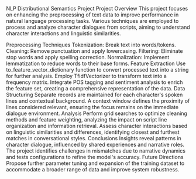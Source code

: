NLP Distributional Semantics Project
Project Overview
This project focuses on enhancing the preprocessing of text data to improve performance in natural language processing tasks. Various techniques are employed to process and analyze character dialogues from scripts, aiming to understand character interactions and linguistic similarities.

Preprocessing Techniques
Tokenization: Break text into words/tokens.
Cleaning: Remove punctuation and apply lowercasing.
Filtering: Eliminate stop words and apply spelling correction.
Normalization: Implement lemmatization to reduce words to their base forms.
Feature Extraction
Use to_feature_vector_dictionary function to convert processed text into a string for further analysis.
Employ TfidfVectorizer to transform text into a frequency matrix.
Integrate POS tagging and sentiment analysis to enrich the feature set, creating a comprehensive representation of the data.
Data Structuring
Separate records are maintained for each character's spoken lines and contextual background.
A context window defines the proximity of lines considered relevant, ensuring the focus remains on the immediate dialogue environment.
Analysis
Perform grid searches to optimize cleaning methods and feature weighting, analyzing the impact on script line organization and information retrieval.
Assess character interactions based on linguistic similarities and differences, identifying closest and furthest matches in conversational styles.
Conclusions
Insights reveal patterns in character dialogue, influenced by shared experiences and narrative roles.
The project identifies challenges in mismatches due to narrative dynamics and tests configurations to refine the model's accuracy.
Future Directions
Propose further parameter tuning and expansion of the training dataset to accommodate a broader range of data and improve system robustness.
